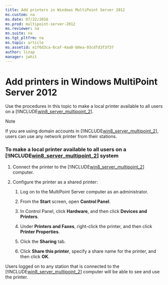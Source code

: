 ```yaml
---
title: Add printers in Windows MultiPoint Server 2012
ms.custom: na
ms.date: 07/22/2016
ms.prod: multipoint-server-2012
ms.reviewer: na
ms.suite: na
ms.tgt_pltfrm: na
ms.topic: article
ms.assetid: e1f6d3ca-8caf-4aa0-b0ea-93cdfd3f3f37
author: lizap
manager: jwhit
---
```

# Add printers in Windows MultiPoint Server 2012
Use the procedures in this topic to make a local printer available to all users on a [!INCLUDE[win8_server_multipoint_2](../../../compute/remote-desktop-services/multipoint-1/includes/win8_server_multipoint_2_md.md)].  
  
> [!NOTE]  
> If you are using domain accounts in [!INCLUDE[win8_server_multipoint_2](../../../compute/remote-desktop-services/multipoint-1/includes/win8_server_multipoint_2_md.md)], users can use any network printer from their stations.  
  
### To make a local printer available to all users on a [!INCLUDE[win8_server_multipoint_2](../../../compute/remote-desktop-services/multipoint-1/includes/win8_server_multipoint_2_md.md)] system  
  
1.  Connect the printer to the [!INCLUDE[win8_server_multipoint_2](../../../compute/remote-desktop-services/multipoint-1/includes/win8_server_multipoint_2_md.md)] computer.  
  
2.  Configure the printer as a shared printer:  
  
    1.  Log on to the MultiPoint Server computer as an administrator.  
  
    2.  From the **Start** screen, open **Control Panel**.  
  
    3.  In Control Panel, click **Hardware**, and then click **Devices and Printers**.  
  
    4.  Under **Printers and Faxes**, right\-click the printer, and then click **Printer Properties**.  
  
    5.  Click the **Sharing** tab.  
  
    6.  Click **Share this printer**, specify a share name for the printer, and then click **OK**.  
  
Users logged on to any station that is connected to the [!INCLUDE[win8_server_multipoint_2](../../../compute/remote-desktop-services/multipoint-1/includes/win8_server_multipoint_2_md.md)] computer will be able to see and use the printer.  
  
